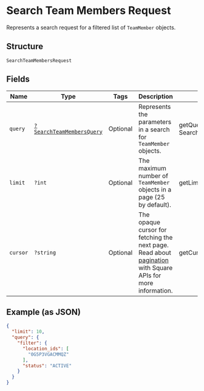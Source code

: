 
# Search Team Members Request

Represents a search request for a filtered list of `TeamMember` objects.

## Structure

`SearchTeamMembersRequest`

## Fields

| Name | Type | Tags | Description | Getter | Setter |
|  --- | --- | --- | --- | --- | --- |
| `query` | [`?SearchTeamMembersQuery`](/doc/models/search-team-members-query.md) | Optional | Represents the parameters in a search for `TeamMember` objects. | getQuery(): ?SearchTeamMembersQuery | setQuery(?SearchTeamMembersQuery query): void |
| `limit` | `?int` | Optional | The maximum number of `TeamMember` objects in a page (25 by default). | getLimit(): ?int | setLimit(?int limit): void |
| `cursor` | `?string` | Optional | The opaque cursor for fetching the next page. Read about<br>[pagination](https://developer.squareup.com/docs/docs/working-with-apis/pagination) with Square APIs for more information. | getCursor(): ?string | setCursor(?string cursor): void |

## Example (as JSON)

```json
{
  "limit": 10,
  "query": {
    "filter": {
      "location_ids": [
        "0G5P3VGACMMQZ"
      ],
      "status": "ACTIVE"
    }
  }
}
```

